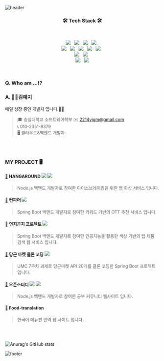 ![header](https://capsule-render.vercel.app/api?type=slice&color=8e72dc&height=200&section=header&text=&fontSize=90)
<br><h3 align="center"><b>🛠 Tech Stack 🛠</b></h3></br>
<p align="center">
  <img src="https://img.shields.io/badge/Java-007396?style=flat-square&logo=Java&logoColor=white"/> &nbsp    
  <img src="https://img.shields.io/badge/C++-00599C?style=flat-square&logo=c%2B%2B&logoColor=white"/> &nbsp 
  <img src="https://img.shields.io/badge/Python-3776AB?style=flat-square&logo=Python&logoColor=white"/> &nbsp
<img src="https://img.shields.io/badge/JavaScript-F7DF1E?style=flat-square&logo=JavaScript&logoColor=white"/> &nbsp<br>
<img src="https://img.shields.io/badge/Spring-6DB33F?style=flat-square&logo=Spring&logoColor=white"/> &nbsp
<img src="https://img.shields.io/badge/Spring Boot-6DB33F?style=flat-square&logo=Spring Boot&logoColor=white"/> &nbsp
<img src="https://img.shields.io/badge/Node.js-339933?style=flat-square&logo=Node.js&logoColor=white"/> &nbsp
<img src="https://img.shields.io/badge/Express-000000?style=flat-square&logo=Express&logoColor=white"/> &nbsp
<img src="https://img.shields.io/badge/Flask-000000?style=flat-square&logo=Flask&logoColor=white"/> &nbsp <br>
<img src="https://img.shields.io/badge/MongoDB-47A248?style=flat-square&logo=MongoDB&logoColor=white"/> &nbsp 
<img src="https://img.shields.io/badge/MySQL-4479A1?style=flat-square&logo=MySQL&logoColor=white"/> &nbsp <br>
<img src="https://img.shields.io/badge/Amazon AWS-232F3E?style=flat-square&logo=Amazon%20AWS&logoColor=white"/> &nbsp 
<img src="https://img.shields.io/badge/Figma-F24E1E?style=flat-square&logo=Figma&logoColor=white"/>

</p>
 
<br>  

### Q. Who am ...⁉️

### A. 👩‍💻**김예지**
매일 성장 중인 개발자 입니다.🐣🐣

> 🎓 숭실대학교 소프트웨어학부
✉️ 2214yjgm@gmail.com  
📞 010-2351-9379  
🖥️ 클라우드&백엔드 개발자   

<br> </br>

### MY PROJECT 🖥️
#### <a href = "https://github.com/HangAround/HangAround-Back">:link:</a> HANGAROUND <img src="https://img.shields.io/badge/Node.js-339933?style=flat-square&logo=Node.js&logoColor=white"/></a> <img src="https://img.shields.io/badge/Express-000000?style=flat-square&logo=Express&logoColor=white"/></a> 
>Node.js 백엔드 개발자로 참여한 아이스브레이킹을 위한 웹 화상 서비스 입니다. 

#### <a href = "https://github.com/Corn-Farmer/CornFarmer-Server">:link:</a> 컨파머 <img src="https://img.shields.io/badge/Spring Boot-6DB33F?style=flat-square&logo=Spring Boot&logoColor=white"/></a>

>Spring Boot 백엔드 개발자로 참여한 키워드 기반의 OTT 추천 서비스 입니다. 

#### <a href = "https://github.com/TeamJEJU/yeonjigonji_backend">:link:</a> 연지곤지 프로젝트 <img src="https://img.shields.io/badge/Spring Boot-6DB33F?style=flat-square&logo=Spring Boot&logoColor=white"/></a>

>Spring Boot 백엔드 개발자로 참여한 인공지능을 활용한 색상 기반의 립 제품 검색 웹 서비스 입니다.

#### <a href = "https://github.com/2214yj/UMC-carrot-market-clone-coding">:link:</a> 당근 마켓 클론 코딩 <img src="https://img.shields.io/badge/Spring Boot-6DB33F?style=flat-square&logo=Spring Boot&logoColor=white"/></a>

>UMC 7주차 과제로 당근마켓 API 20개를 클론 코딩한 Spring Boot 프로젝트입니다.

#### <a href = "https://github.com/HamInKyou/openstudy">:link:</a> 오픈스터디 <img src="https://img.shields.io/badge/Node.js-339933?style=flat-square&logo=Node.js&logoColor=white"/></a> <img src="https://img.shields.io/badge/Express-000000?style=flat-square&logo=Express&logoColor=white"/></a>

>Node.js 백엔드 개발자로 참여한 공부 커뮤니티 웹사이트 입니다.

#### <a href = "https://github.com/2214yj/FOOD-translation">:link:</a> Food-translation 

>한국어 메뉴판 번역 웹 사이트 입니다.

  
  
<br></br>
   

![Anurag's GitHub stats](https://github-readme-stats.vercel.app/api?username=2214yj&show_icons=true&theme=buefy)

![footer](https://capsule-render.vercel.app/api?type=slice&color=e4ddf7&height=200&section=footer&text=&fontSize=90)
